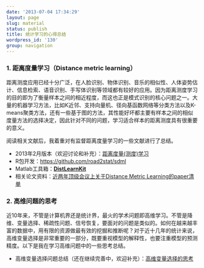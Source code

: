 ```yaml
---
date: '2013-07-04 17:34:29'
layout: page
slug: material
status: publish
title: 统计学习的心得总结
wordpress_id: '130'
group: navigation
---
```


### 1. 距离度量学习（Distance metric learning）
距离测度应用已经十分广泛，在人脸识别、物体识别、音乐的相似性、人体姿势估计、信息检索、语音识别、手写体识别等领域都有较好的应用。因为距离测度学习的目的即为了衡量样本之间的相近程度，而这也正是模式识别的核心问题之一。大量的机器学习方法，比如K近邻、支持向量机、径向基函数网络等分类方法以及K-means聚类方法，还有一些基于图的方法，其性能好坏都主要有样本之间的相似度量方法的选择决定，因此针对不同的问题，学习适合样本的距离测度具有很重要的意义。

阅读相关文献后，我着重对有监督距离度量学习的一些文献进行了总结。

* 2013年2月版本（欢迎讨论和补充）：[距离度量(测度)学习](https://www.dropbox.com/s/4tpkrkonxell0kb/dml.pdf)
* R包开发：<https://github.com/road2stat/sdml>
* Matlab工具箱：[**DistLearnKit**](http://www.cs.cmu.edu/~liuy/distlearn.htm)
* 相关论文资料：[近两年顶级会议上关于Distance Metric Learning的paper清单](http://blog.csdn.net/lzt1983/article/details/7831524)

### 2. 高维问题的思考
近10年来，不管是计算机界还是统计界，最火的学术问题即高维学习。不管是降维、变量选择、稀疏性问题、信号恢复，要面对的问题是类似的。如何在越来越丰富的数据中，用有限的资源做最有效的挖掘和推断呢？对于近十几年的统计来说，高维变量选择是非常重要的一部分，既要重视模型的解释性，也要注重模型的预测精度。以下是我在学习高维问题中的一些思考总结。

* 高维变量选择问题总结（还在继续完善中，欢迎补充）：[高维变量选择的思考](https://github.com/joegaotao/highDim/blob/master/highDim.pdf)

